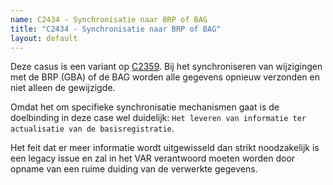 ```yaml
---
name: C2434 - Synchronisatie naar BRP of BAG
title: "C2434 - Synchronisatie naar BRP of BAG"
layout: default
---
```

Deze casus is een variant op [C2359](./2359.md). Bij het synchroniseren van wijzigingen met de BRP (GBA) of de BAG worden alle gegevens opnieuw verzonden en niet alleen de gewijzigde.

Omdat het om specifieke synchronisatie mechanismen gaat is de doelbinding in deze case wel duidelijk: `Het leveren van informatie ter actualisatie van de basisregistratie`.

Het feit dat er meer informatie wordt uitgewisseld dan strikt noodzakelijk is een legacy issue en zal in het VAR verantwoord moeten worden door opname van een ruime duiding van de verwerkte gegevens.
